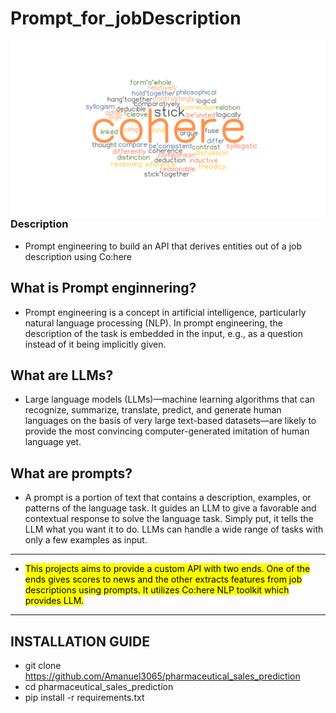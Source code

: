 
# Prompt_for_jobDescription

<img src="data/cohere.png" 
     alt="coh"
     style="float: left; margin-right: 1px;" 
    />

### Description

* Prompt engineering to build an API that derives entities out of a job description using Co:here


## What is Prompt enginnering?

* Prompt engineering is a concept in artificial intelligence, particularly natural language processing (NLP). In prompt engineering, the description of the task is embedded in the input, e.g., as a question instead of it being implicitly given.

## What are LLMs?

* Large language models (LLMs)—machine learning algorithms that can recognize, summarize, translate, predict, and generate human languages on the basis of very large text-based datasets—are likely to provide the most convincing computer-generated imitation of human language yet.

## What are prompts?

* A prompt is a portion of text that contains a description, examples, or patterns of the language task. It guides an LLM to give a favorable and contextual response to solve the language task. Simply put, it tells the LLM what you want it to do. LLMs can handle a wide range of tasks with only a few examples as input.

---

* <mark> This projects aims to provide a custom API with two ends. One of the ends gives scores to news and the other extracts features from job descriptions using prompts. It utilizes Co:here NLP toolkit which provides LLM. </mark>

---

## INSTALLATION GUIDE

* git clone https://github.com/Amanuel3065/pharmaceutical_sales_prediction
* cd pharmaceutical_sales_prediction
* pip install -r requirements.txt 

